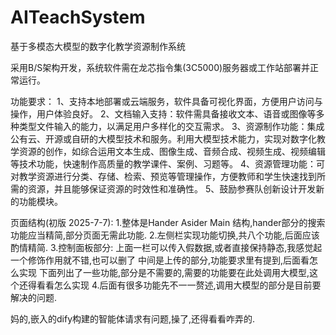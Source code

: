 # AITeachSystem
基于多模态大模型的数字化教学资源制作系统

采用B/S架构开发，系统软件需在龙芯指令集(3C5000)服务器或工作站部署并正常运行。

功能要求：
1、支持本地部署或云端服务，软件具备可视化界面，方便用户访问与操作，用户体验良好。
2、文档输入支持：软件需具备接收文本、语音或图像等多种类型文件输入的能力，以满足用户多样化的交互需求。
3、资源制作功能：集成公有云、开源或自研的大模型技术和服务。利用大模型技术能力，实现对数字化教学资源的创作，如综合运用文本生成、图像生成、音频合成、视频生成、视频编辑等技术功能，快速制作高质量的教学课件、案例、习题等。
4、资源管理功能：可对教学资源进行分类、存储、检索、预览等管理操作，方便教师和学生快速找到所需的资源，并且能够保证资源的时效性和准确性。
5、鼓励参赛队创新设计开发新的功能模块。


页面结构(初版 2025-7-7):
1.整体是Hander Asider Main 结构,hander部分的搜索功能应当精简,部分页面无需此功能.
2.左侧栏实现功能切换,共八个功能,后面应该酌情精简.
3.控制面板部分:
  上面一栏可以传入假数据,或者直接保持静态,我感觉起一个修饰作用就不错,也可以删了
  中间是上传的部分,功能要求里有提到,后面看怎么实现
  下面列出了一些功能,部分是不需要的,需要的功能要在此处调用大模型,这个还得看看怎么实现
4.后面有很多功能先不一一赘述,调用大模型的部分是目前要解决的问题.


妈的,嵌入的dify构建的智能体请求有问题,操了,还得看看咋弄的.
